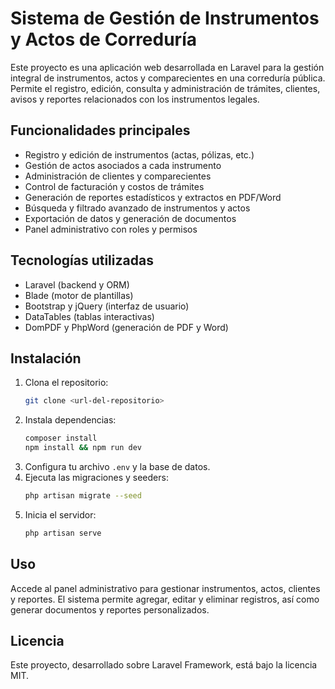 
# Sistema de Gestión de Instrumentos y Actos de Correduría

Este proyecto es una aplicación web desarrollada en Laravel para la gestión integral de instrumentos, actos y comparecientes en una correduría pública. Permite el registro, edición, consulta y administración de trámites, clientes, avisos y reportes relacionados con los instrumentos legales.

## Funcionalidades principales

- Registro y edición de instrumentos (actas, pólizas, etc.)
- Gestión de actos asociados a cada instrumento
- Administración de clientes y comparecientes
- Control de facturación y costos de trámites
- Generación de reportes estadísticos y extractos en PDF/Word
- Búsqueda y filtrado avanzado de instrumentos y actos
- Exportación de datos y generación de documentos
- Panel administrativo con roles y permisos

## Tecnologías utilizadas

- Laravel (backend y ORM)
- Blade (motor de plantillas)
- Bootstrap y jQuery (interfaz de usuario)
- DataTables (tablas interactivas)
- DomPDF y PhpWord (generación de PDF y Word)

## Instalación

1. Clona el repositorio:
	```bash
	git clone <url-del-repositorio>
	```
2. Instala dependencias:
	```bash
	composer install
	npm install && npm run dev
	```
3. Configura tu archivo `.env` y la base de datos.
4. Ejecuta las migraciones y seeders:
	```bash
	php artisan migrate --seed
	```
5. Inicia el servidor:
	```bash
	php artisan serve
	```

## Uso

Accede al panel administrativo para gestionar instrumentos, actos, clientes y reportes. El sistema permite agregar, editar y eliminar registros, así como generar documentos y reportes personalizados.


## Licencia

Este proyecto, desarrollado sobre Laravel Framework, está bajo la licencia MIT.